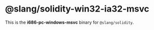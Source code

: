 <!-- cSpell:disable -->

# @slang/solidity-win32-ia32-msvc

This is the **i686-pc-windows-msvc** binary for `@slang/solidity`.
